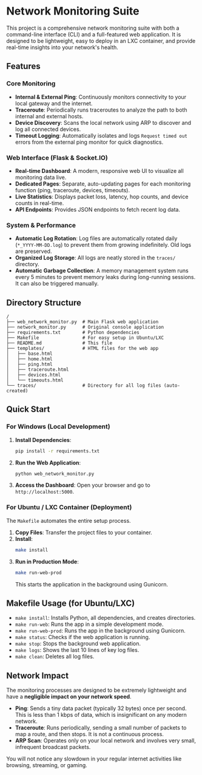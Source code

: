 # Network Monitoring Suite

This project is a comprehensive network monitoring suite with both a command-line interface (CLI) and a full-featured web application. It is designed to be lightweight, easy to deploy in an LXC container, and provide real-time insights into your network's health.

## Features

### Core Monitoring
- **Internal & External Ping**: Continuously monitors connectivity to your local gateway and the internet.
- **Traceroute**: Periodically runs traceroutes to analyze the path to both internal and external hosts.
- **Device Discovery**: Scans the local network using ARP to discover and log all connected devices.
- **Timeout Logging**: Automatically isolates and logs `Request timed out` errors from the external ping monitor for quick diagnostics.

### Web Interface (Flask & Socket.IO)
- **Real-time Dashboard**: A modern, responsive web UI to visualize all monitoring data live.
- **Dedicated Pages**: Separate, auto-updating pages for each monitoring function (ping, traceroute, devices, timeouts).
- **Live Statistics**: Displays packet loss, latency, hop counts, and device counts in real-time.
- **API Endpoints**: Provides JSON endpoints to fetch recent log data.

### System & Performance
- **Automatic Log Rotation**: Log files are automatically rotated daily (`*_YYYY-MM-DD.log`) to prevent them from growing indefinitely. Old logs are preserved.
- **Organized Log Storage**: All logs are neatly stored in the `traces/` directory.
- **Automatic Garbage Collection**: A memory management system runs every 5 minutes to prevent memory leaks during long-running sessions. It can also be triggered manually.

## Directory Structure
```
/
├── web_network_monitor.py  # Main Flask web application
├── network_monitor.py      # Original console application
├── requirements.txt        # Python dependencies
├── Makefile                # For easy setup in Ubuntu/LXC
├── README.md               # This file
├── templates/              # HTML files for the web app
│   ├── base.html
│   ├── home.html
│   ├── ping.html
│   ├── traceroute.html
│   ├── devices.html
│   └── timeouts.html
└── traces/                 # Directory for all log files (auto-created)
```

## Quick Start

### For Windows (Local Development)
1.  **Install Dependencies**:
    ```bash
    pip install -r requirements.txt
    ```
2.  **Run the Web Application**:
    ```bash
    python web_network_monitor.py
    ```
3.  **Access the Dashboard**:
    Open your browser and go to `http://localhost:5000`.

### For Ubuntu / LXC Container (Deployment)
The `Makefile` automates the entire setup process.

1.  **Copy Files**: Transfer the project files to your container.
2.  **Install**:
    ```bash
    make install
    ```
3.  **Run in Production Mode**:
    ```bash
    make run-web-prod
    ```
    This starts the application in the background using Gunicorn.

## Makefile Usage (for Ubuntu/LXC)
- `make install`: Installs Python, all dependencies, and creates directories.
- `make run-web`: Runs the app in a simple development mode.
- `make run-web-prod`: Runs the app in the background using Gunicorn.
- `make status`: Checks if the web application is running.
- `make stop`: Stops the background web application.
- `make logs`: Shows the last 10 lines of key log files.
- `make clean`: Deletes all log files.

## Network Impact

The monitoring processes are designed to be extremely lightweight and have a **negligible impact on your network speed**.

- **Ping**: Sends a tiny data packet (typically 32 bytes) once per second. This is less than 1 kbps of data, which is insignificant on any modern network.
- **Traceroute**: Runs periodically, sending a small number of packets to map a route, and then stops. It is not a continuous process.
- **ARP Scan**: Operates only on your local network and involves very small, infrequent broadcast packets.

You will not notice any slowdown in your regular internet activities like browsing, streaming, or gaming.
